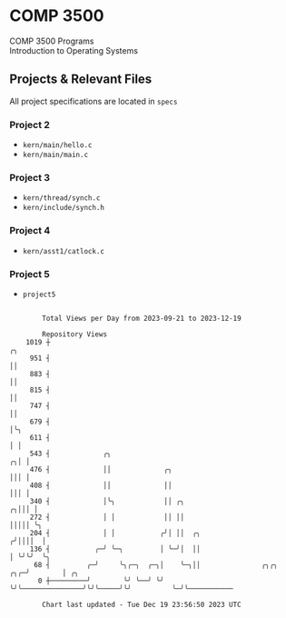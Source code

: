 # COMP 3500
COMP 3500 Programs  
Introduction to Operating Systems  
## Projects & Relevant Files
All project specifications are located in `specs`
### Project 2
- `kern/main/hello.c`
- `kern/main/main.c`
### Project 3
- `kern/thread/synch.c`
- `kern/include/synch.h`
### Project 4
- `kern/asst1/catlock.c`
### Project 5
- `project5`

```

        Total Views per Day from 2023-09-21 to 2023-12-19

        Repository Views
    1019 ┼                                                                      ╭╮
     951 ┤                                                                      ││
     883 ┤                                                                      ││
     815 ┤                                                                      ││
     747 ┤                                                                      ││
     679 ┤                                                                      │╰╮
     611 ┤                                                                      │ │
     543 ┤             ╭╮                                                     ╭╮│ │
     476 ┤             ││             ╭╮                                      │││ │
     408 ┤             ││             ││                                      │││ │
     340 ┤             │╰╮            ││ ╭╮                                 ╭╮│││ │
     272 ┤             │ │            ││ ││                                 │││││ ╰╮
     204 ┤             │ │           ╭╯│ ││  ╭╮                            ╭╯││││  │
     136 ┤           ╭─╯ ╰─╮         │ ╰─╯│  ││                            │ ╰╯╰╯  ╰╮
      68 ┤         ╭─╯     ╰╮╭─╮  ╭─╮│    ╰─╮││               ╭╮╭╮     ╭╮╭─╯        │ ╭╮
       0 ┼─────────╯        ╰╯ ╰──╯ ╰╯      ╰╯╰───────────────╯╰╯╰─────╯╰╯          ╰─╯╰───────────

        Chart last updated - Tue Dec 19 23:56:50 2023 UTC
        
```
